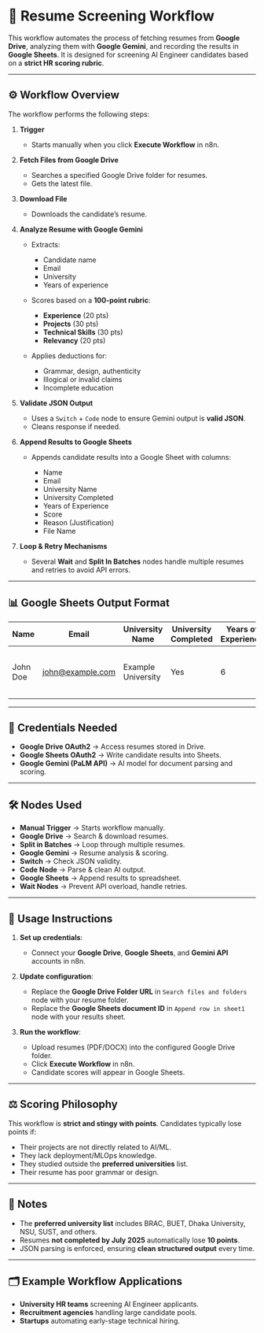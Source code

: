 # 📄 Resume Screening Workflow 

This workflow automates the process of fetching resumes from **Google Drive**, analyzing them with **Google Gemini**, and recording the results in **Google Sheets**.
It is designed for screening AI Engineer candidates based on a **strict HR scoring rubric**.

---

## ⚙️ Workflow Overview

The workflow performs the following steps:

1. **Trigger**

   * Starts manually when you click **Execute Workflow** in n8n.

2. **Fetch Files from Google Drive**

   * Searches a specified Google Drive folder for resumes.
   * Gets the latest file.

3. **Download File**

   * Downloads the candidate’s resume.

4. **Analyze Resume with Google Gemini**

   * Extracts:

     * Candidate name
     * Email
     * University
     * Years of experience
   * Scores based on a **100-point rubric**:

     * **Experience** (20 pts)
     * **Projects** (30 pts)
     * **Technical Skills** (30 pts)
     * **Relevancy** (20 pts)
   
   * Applies deductions for:

     * Grammar, design, authenticity
     * Illogical or invalid claims
     * Incomplete education

5. **Validate JSON Output**

   * Uses a `Switch` + `Code` node to ensure Gemini output is **valid JSON**.
   * Cleans response if needed.

6. **Append Results to Google Sheets**

   * Appends candidate results into a Google Sheet with columns:

     * Name
     * Email
     * University Name
     * University Completed
     * Years of Experience
     * Score
     * Reason (Justification)
     * File Name

7. **Loop & Retry Mechanisms**

   * Several **Wait** and **Split In Batches** nodes handle multiple resumes and retries to avoid API errors.

---

## 📊 Google Sheets Output Format

| Name     | Email                                       | University Name | University Completed | Years of Experience | Score | Reason                                      | File Name           |
| -------- | ------------------------------------------- | --------------- | -------------------- | ------------------- | ----- | ------------------------------------------- | ------------------- |
| John Doe | [john@example.com](mailto:john@example.com) | Example University | Yes                  | 6                   | 78    | Lost points due to missing MLOps experience | Resume\_JohnDoe.pdf |

---

## 🔑 Credentials Needed

* **Google Drive OAuth2** → Access resumes stored in Drive.
* **Google Sheets OAuth2** → Write candidate results into Sheets.
* **Google Gemini (PaLM API)** → AI model for document parsing and scoring.

---

## 🛠️ Nodes Used

* **Manual Trigger** → Starts workflow manually.
* **Google Drive** → Search & download resumes.
* **Split in Batches** → Loop through multiple resumes.
* **Google Gemini** → Resume analysis & scoring.
* **Switch** → Check JSON validity.
* **Code Node** → Parse & clean AI output.
* **Google Sheets** → Append results to spreadsheet.
* **Wait Nodes** → Prevent API overload, handle retries.

---

## 🚀 Usage Instructions

1. **Set up credentials**:

   * Connect your **Google Drive**, **Google Sheets**, and **Gemini API** accounts in n8n.

2. **Update configuration**:

   * Replace the **Google Drive Folder URL** in `Search files and folders` node with your resume folder.
   * Replace the **Google Sheets document ID** in `Append row in sheet1` node with your results sheet.

3. **Run the workflow**:

   * Upload resumes (PDF/DOCX) into the configured Google Drive folder.
   * Click **Execute Workflow** in n8n.
   * Candidate scores will appear in Google Sheets.

---

## ⚖️ Scoring Philosophy

This workflow is **strict and stingy with points**.
Candidates typically lose points if:

* Their projects are not directly related to AI/ML.
* They lack deployment/MLOps knowledge.
* They studied outside the **preferred universities** list.
* Their resume has poor grammar or design.

---

## 📌 Notes

* The **preferred university list** includes BRAC, BUET, Dhaka University, NSU, SUST, and others.
* Resumes **not completed by July 2025** automatically lose **10 points**.
* JSON parsing is enforced, ensuring **clean structured output** every time.

---

## 🗂️ Example Workflow Applications

* **University HR teams** screening AI Engineer applicants.
* **Recruitment agencies** handling large candidate pools.
* **Startups** automating early-stage technical hiring.

